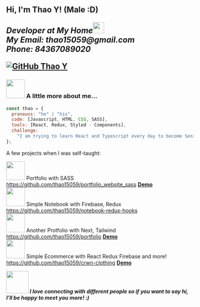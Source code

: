 <h2> Hi, I'm Thao Y! (Male :D)
<p><em>Developer at My Home</a><img src="https://media.giphy.com/media/WUlplcMpOCEmTGBtBW/giphy.gif" width="30"><br> My Email: thao15059@gmail.com <br>Phone: 84367089020
</em></p>

[![GitHub Thao Y](https://img.shields.io/github/followers/thao15059?label=follow&style=social)](https://github.com/thao15059)

### <img src="https://media.giphy.com/media/VgCDAzcKvsR6OM0uWg/giphy.gif" width="50"> A little more about me...

```javascript
const thao = {
  pronouns: "he" | "his",
  code: [Javascript, HTML, CSS, SASS],
  tools: [React, Redux, Styled - Components],
  challenge:
    "I am trying to learn React and Typescript every day to become Senior Front End Developer",
};
```

A few projects when I was self-taught:

<img src="https://media.giphy.com/media/XFqEueAedJzq6lq0ru/giphy.gif" width="50"> Portfolio with SASS https://github.com/thao15059/portfolio_website_sass <b><a href="https://thao15059.github.io/portfolio_website_sass/">Demo</a></b><br>
<img src="https://media.giphy.com/media/XFqEueAedJzq6lq0ru/giphy.gif" width="50"> Simple Notebook with Firebase, Redux https://github.com/thao15059/notebook-redux-hooks <br>
<img src="https://media.giphy.com/media/XFqEueAedJzq6lq0ru/giphy.gif" width="50"> Another Protfolio with Next, Tailwind https://github.com/thao15059/portfolio <b><a href="https://portfolio-thao15059.vercel.app/">Demo</a></b><br>
<img src="https://media.giphy.com/media/XFqEueAedJzq6lq0ru/giphy.gif" width="50"> Simple Ecommerce with React Redux Firebase and more! https://github.com/thao15059/crwn-clothing <b><a href="https://crwn-clothing-live-thao.herokuapp.com/">Demo</a><br>


<img src="https://media.giphy.com/media/LnQjpWaON8nhr21vNW/giphy.gif" width="60"> <em><b>I love connecting with different people</b> so if you want to say <b>hi, I'll be happy to meet you more!</b> :)</em>
